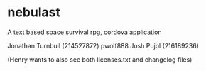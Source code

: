 # nebulast
A text based space survival rpg, cordova application

Jonathan Turnbull (214527872) pwolf888
Josh Pujol (216189236) 

(Henry wants to also see both licenses.txt and changelog files)

